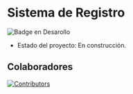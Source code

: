 <h1>Sistema de Registro</h1>

![Badge en Desarollo](https://img.shields.io/badge/STATUS-EN%20DESAROLLO-green)

- Estado del proyecto: En construcción.

## Colaboradores
[![Contributors](https://contrib.rocks/image?repo=Hache07/sistema-de-registro)](https://github.com/Hache07/sistema-de-registro/graphs/contributors)

